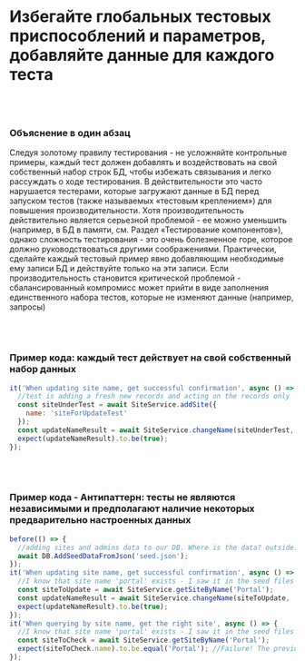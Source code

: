# Избегайте глобальных тестовых приспособлений и параметров, добавляйте данные для каждого теста

<br/><br/>

### Объяснение в один абзац

Следуя золотому правилу тестирования - не усложняйте контрольные примеры, каждый тест должен добавлять и воздействовать на свой собственный набор строк БД, чтобы избежать связывания и легко рассуждать о ходе тестирования. В действительности это часто нарушается тестерами, которые загружают данные в БД перед запуском тестов (также называемых «тестовым креплением») для повышения производительности. Хотя производительность действительно является серьезной проблемой - ее можно уменьшить (например, в БД в памяти, см. Раздел «Тестирование компонентов»), однако сложность тестирования - это очень болезненное горе, которое должно руководствоваться другими соображениями. Практически, сделайте каждый тестовый пример явно добавляющим необходимые ему записи БД и действуйте только на эти записи. Если производительность становится критической проблемой - сбалансированный компромисс может прийти в виде заполнения единственного набора тестов, которые не изменяют данные (например, запросы)

<br/><br/>

### Пример кода: каждый тест действует на свой собственный набор данных
```javascript
it('When updating site name, get successful confirmation', async () => {
  //test is adding a fresh new records and acting on the records only
  const siteUnderTest = await SiteService.addSite({
    name: 'siteForUpdateTest'
  });
  const updateNameResult = await SiteService.changeName(siteUnderTest, 'newName');
  expect(updateNameResult).to.be(true);
});
```

<br/><br/>

### Пример кода - Антипаттерн: тесты не являются независимыми и предполагают наличие некоторых предварительно настроенных данных
```javascript
before(() => {
  //adding sites and admins data to our DB. Where is the data? outside. At some external json or migration framework
  await DB.AddSeedDataFromJson('seed.json');
});
it('When updating site name, get successful confirmation', async () => {
  //I know that site name 'portal' exists - I saw it in the seed files
  const siteToUpdate = await SiteService.getSiteByName('Portal');
  const updateNameResult = await SiteService.changeName(siteToUpdate, 'newName');
  expect(updateNameResult).to.be(true);
});
it('When querying by site name, get the right site', async () => {
  //I know that site name 'portal' exists - I saw it in the seed files
  const siteToCheck = await SiteService.getSiteByName('Portal');
  expect(siteToCheck.name).to.be.equal('Portal'); //Failure! The previous test change the name :[
});
```